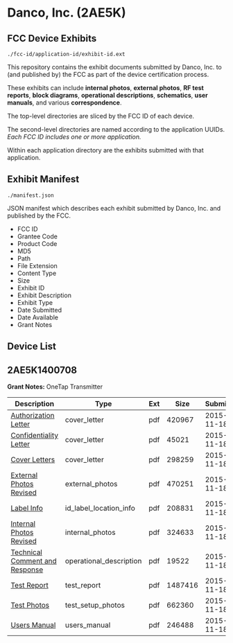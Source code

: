 # Danco, Inc. (2AE5K)
## FCC Device Exhibits

```
./fcc-id/application-id/exhibit-id.ext
```

This repository contains the exhibit documents submitted by Danco, Inc. to (and published by) the FCC as part of the device certification process.

These exhibits can include **internal photos**, **external photos**, **RF test reports**, **block diagrams**, **operational descriptions**, **schematics**, **user manuals**, and various **correspondence**.

The top-level directories are sliced by the FCC ID of each device.

The second-level directories are named according to the application UUIDs. *Each FCC ID includes one or more application.*

Within each application directory are the exhibits submitted with that application. 

## Exhibit Manifest

```
./manifest.json
```

JSON manifest which describes each exhibit submitted by Danco, Inc. and published by the FCC.

- FCC ID
- Grantee Code
- Product Code
- MD5
- Path
- File Extension
- Content Type
- Size
- Exhibit ID
- Exhibit Description
- Exhibit Type
- Date Submitted
- Date Available
- Grant Notes

## Device List
## 2AE5K1400708
**Grant Notes:** OneTap Transmitter

| Description | Type | Ext | Size | Submitted | Available |
| ----------- | ---- | --- | ---- | --------- | --------- |
| [Authorization Letter](2AE5K1400708/9e97501aae163666e33249bdb993f8f5/2815990.pdf) | cover_letter | pdf | 420967 | 2015-11-18 | 2015-11-19 |
| [Confidentiality Letter](2AE5K1400708/9e97501aae163666e33249bdb993f8f5/2815991.pdf) | cover_letter | pdf | 45021 | 2015-11-18 | 2015-11-19 |
| [Cover Letters](2AE5K1400708/9e97501aae163666e33249bdb993f8f5/2815992.pdf) | cover_letter | pdf | 298259 | 2015-11-18 | 2015-11-19 |
| [External Photos Revised](2AE5K1400708/9e97501aae163666e33249bdb993f8f5/2815993.pdf) | external_photos | pdf | 470251 | 2015-11-18 | 2015-11-19 |
| [Label Info](2AE5K1400708/9e97501aae163666e33249bdb993f8f5/2815995.pdf) | id_label_location_info | pdf | 208831 | 2015-11-18 | 2015-11-19 |
| [Internal Photos Revised](2AE5K1400708/9e97501aae163666e33249bdb993f8f5/2815994.pdf) | internal_photos | pdf | 324633 | 2015-11-18 | 2015-11-19 |
| [Technical Comment and Response](2AE5K1400708/9e97501aae163666e33249bdb993f8f5/2816001.pdf) | operational_description | pdf | 19522 | 2015-11-18 | 2015-11-19 |
| [Test Report](2AE5K1400708/9e97501aae163666e33249bdb993f8f5/2815998.pdf) | test_report | pdf | 1487416 | 2015-11-18 | 2015-11-19 |
| [Test Photos](2AE5K1400708/9e97501aae163666e33249bdb993f8f5/2815999.pdf) | test_setup_photos | pdf | 662360 | 2015-11-18 | 2015-11-19 |
| [Users Manual](2AE5K1400708/9e97501aae163666e33249bdb993f8f5/2816000.pdf) | users_manual | pdf | 246488 | 2015-11-18 | 2015-11-19 |
